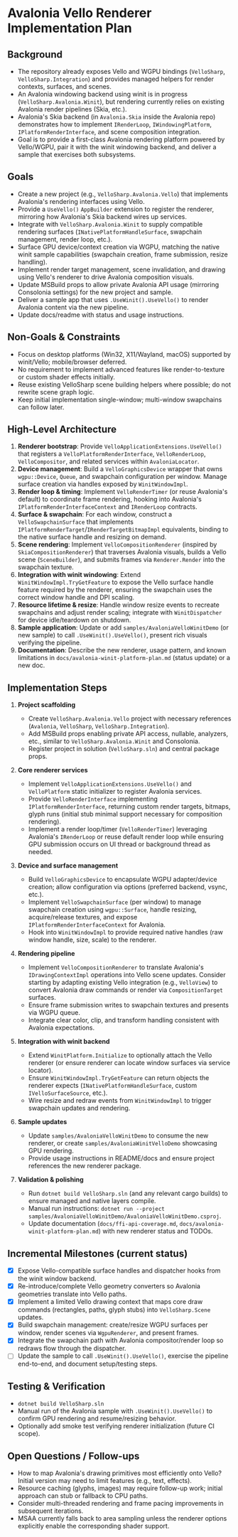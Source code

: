 # Avalonia Vello Renderer Implementation Plan

## Background
- The repository already exposes Vello and WGPU bindings (`VelloSharp`, `VelloSharp.Integration`) and provides managed helpers for render contexts, surfaces, and scenes.
- An Avalonia windowing backend using winit is in progress (`VelloSharp.Avalonia.Winit`), but rendering currently relies on existing Avalonia render pipelines (Skia, etc.).
- Avalonia's Skia backend (in `Avalonia.Skia` inside the Avalonia repo) demonstrates how to implement `IRenderLoop`, `IWindowingPlatform`, `IPlatformRenderInterface`, and scene composition integration.
- Goal is to provide a first-class Avalonia rendering platform powered by Vello/WGPU, pair it with the winit windowing backend, and deliver a sample that exercises both subsystems.

## Goals
- Create a new project (e.g., `VelloSharp.Avalonia.Vello`) that implements Avalonia's rendering interfaces using Vello.
- Provide a `UseVello()` `AppBuilder` extension to register the renderer, mirroring how Avalonia's Skia backend wires up services.
- Integrate with `VelloSharp.Avalonia.Winit` to supply compatible rendering surfaces (`INativePlatformHandleSurface`, swapchain management, render loop, etc.).
- Surface GPU device/context creation via WGPU, matching the native winit sample capabilities (swapchain creation, frame submission, resize handling).
- Implement render target management, scene invalidation, and drawing using Vello's renderer to drive Avalonia composition visuals.
- Update MSBuild props to allow private Avalonia API usage (mirroring Consolonia settings) for the new project and sample.
- Deliver a sample app that uses `.UseWinit().UseVello()` to render Avalonia content via the new pipeline.
- Update docs/readme with status and usage instructions.

## Non-Goals & Constraints
- Focus on desktop platforms (Win32, X11/Wayland, macOS) supported by winit/Vello; mobile/browser deferred.
- No requirement to implement advanced features like render-to-texture or custom shader effects initially.
- Reuse existing VelloSharp scene building helpers where possible; do not rewrite scene graph logic.
- Keep initial implementation single-window; multi-window swapchains can follow later.

## High-Level Architecture
1. **Renderer bootstrap**: Provide `VelloApplicationExtensions.UseVello()` that registers a `VelloPlatformRenderInterface`, `VelloRenderLoop`, `VelloCompositor`, and related services within `AvaloniaLocator`.
2. **Device management**: Build a `VelloGraphicsDevice` wrapper that owns `wgpu::Device`, `Queue`, and swapchain configuration per window. Manage surface creation via handles exposed by `WinitWindowImpl`.
3. **Render loop & timing**: Implement `VelloRenderTimer` (or reuse Avalonia's default) to coordinate frame rendering, hooking into Avalonia's `IPlatformRenderInterfaceContext` and `IRenderLoop` contracts.
4. **Surface & swapchain**: For each window, construct a `VelloSwapchainSurface` that implements `IPlatformRenderTarget`/`IRenderTargetBitmapImpl` equivalents, binding to the native surface handle and resizing on demand.
5. **Scene rendering**: Implement `VelloCompositionRenderer` (inspired by `SkiaCompositionRenderer`) that traverses Avalonia visuals, builds a Vello scene (`SceneBuilder`), and submits frames via `Renderer.Render` into the swapchain texture.
6. **Integration with winit windowing**: Extend `WinitWindowImpl.TryGetFeature` to expose the Vello surface handle feature required by the renderer, ensuring the swapchain uses the correct window handle and DPI scaling.
7. **Resource lifetime & resize**: Handle window resize events to recreate swapchains and adjust render scaling; integrate with `WinitDispatcher` for device idle/teardown on shutdown.
8. **Sample application**: Update or add `samples/AvaloniaVelloWinitDemo` (or new sample) to call `.UseWinit().UseVello()`, present rich visuals verifying the pipeline.
9. **Documentation**: Describe the new renderer, usage pattern, and known limitations in `docs/avalonia-winit-platform-plan.md` (status update) or a new doc.

## Implementation Steps
1. **Project scaffolding**
   - Create `VelloSharp.Avalonia.Vello` project with necessary references (`Avalonia`, `VelloSharp`, `VelloSharp.Integration`).
   - Add MSBuild props enabling private API access, nullable, analyzers, etc., similar to `VelloSharp.Avalonia.Winit` and Consolonia.
   - Register project in solution (`VelloSharp.sln`) and central package props.

2. **Core renderer services**
   - Implement `VelloApplicationExtensions.UseVello()` and `VelloPlatform` static initializer to register Avalonia services.
   - Provide `VelloRenderInterface` implementing `IPlatformRenderInterface`, returning custom render targets, bitmaps, glyph runs (initial stub minimal support necessary for composition rendering).
   - Implement a render loop/timer (`VelloRenderTimer`) leveraging Avalonia's `IRenderLoop` or reuse default render loop while ensuring GPU submission occurs on UI thread or background thread as needed.

3. **Device and surface management**
   - Build `VelloGraphicsDevice` to encapsulate WGPU adapter/device creation; allow configuration via options (preferred backend, vsync, etc.).
   - Implement `VelloSwapchainSurface` (per window) to manage swapchain creation using `wgpu::Surface`, handle resizing, acquire/release textures, and expose `IPlatformRenderInterfaceContext` for Avalonia.
   - Hook into `WinitWindowImpl` to provide required native handles (raw window handle, size, scale) to the renderer.

4. **Rendering pipeline**
   - Implement `VelloCompositionRenderer` to translate Avalonia's `IDrawingContextImpl` operations into Vello scene updates. Consider starting by adapting existing Vello integration (e.g., `VelloView`) to convert Avalonia draw commands or render via `CompositionTarget` surfaces.
   - Ensure frame submission writes to swapchain textures and presents via WGPU queue.
   - Integrate clear color, clip, and transform handling consistent with Avalonia expectations.

5. **Integration with winit backend**
   - Extend `WinitPlatform.Initialize` to optionally attach the Vello renderer (or ensure renderer can locate window surfaces via service locator).
   - Ensure `WinitWindowImpl.TryGetFeature` can return objects the renderer expects (`INativePlatformHandleSurface`, custom `IVelloSurfaceSource`, etc.).
   - Wire resize and redraw events from `WinitWindowImpl` to trigger swapchain updates and rendering.

6. **Sample updates**
   - Update `samples/AvaloniaVelloWinitDemo` to consume the new renderer, or create `samples/AvaloniaWinitVelloDemo` showcasing GPU rendering.
   - Provide usage instructions in README/docs and ensure project references the new renderer package.

7. **Validation & polishing**
   - Run `dotnet build VelloSharp.sln` (and any relevant cargo builds) to ensure managed and native layers compile.
   - Manual run instructions: `dotnet run --project samples/AvaloniaVelloWinitDemo/AvaloniaVelloWinitDemo.csproj`.
   - Update documentation (`docs/ffi-api-coverage.md`, `docs/avalonia-winit-platform-plan.md`) with new renderer status and TODOs.

## Incremental Milestones (current status)
- [x] Expose Vello-compatible surface handles and dispatcher hooks from the winit window backend.
- [x] Re-introduce/complete Vello geometry converters so Avalonia geometries translate into Vello paths.
- [x] Implement a limited Vello drawing context that maps core draw commands (rectangles, paths, glyph stubs) into `VelloSharp.Scene` updates.
- [x] Build swapchain management: create/resize WGPU surfaces per window, render scenes via `WgpuRenderer`, and present frames.
- [x] Integrate the swapchain path with Avalonia compositor/render loop so redraws flow through the dispatcher.
- [ ] Update the sample to call `.UseWinit().UseVello()`, exercise the pipeline end-to-end, and document setup/testing steps.

## Testing & Verification
- `dotnet build VelloSharp.sln`
- Manual run of the Avalonia sample with `.UseWinit().UseVello()` to confirm GPU rendering and resume/resizing behavior.
- Optionally add smoke test verifying renderer initialization (future CI scope).

## Open Questions / Follow-ups
- How to map Avalonia's drawing primitives most efficiently onto Vello? Initial version may need to limit features (e.g., text, effects).
- Resource caching (glyphs, images) may require follow-up work; initial approach can stub or fallback to CPU paths.
- Consider multi-threaded rendering and frame pacing improvements in subsequent iterations.
- MSAA currently falls back to area sampling unless the renderer options explicitly enable the corresponding shader support.
